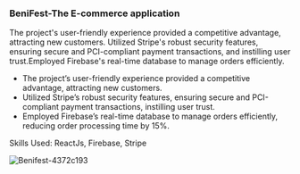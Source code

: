 <h3>BeniFest-The E-commerce application</h3>

<p>The project's user-friendly experience provided a competitive advantage, attracting new customers. Utilized Stripe's robust security features, ensuring secure and PCI-compliant payment transactions, and instilling user trust.Employed Firebase's real-time database to manage orders efficiently.</p>

<ul>
<li> The project’s user-friendly experience provided a competitive advantage, attracting new customers.</li>
<li> Utilized Stripe’s robust security features, ensuring secure and PCI-compliant payment transactions, instilling user trust.</li>
<li> Employed Firebase’s real-time database to manage orders efficiently, reducing order processing time by 15%.</li>
</ul>

Skills Used:  ReactJs, Firebase, Stripe

![Benifest-4372c193](https://github.com/diksh04/BeniFest/assets/84238934/45d2dfa7-a344-4a2b-8187-e8649081ee1c)

